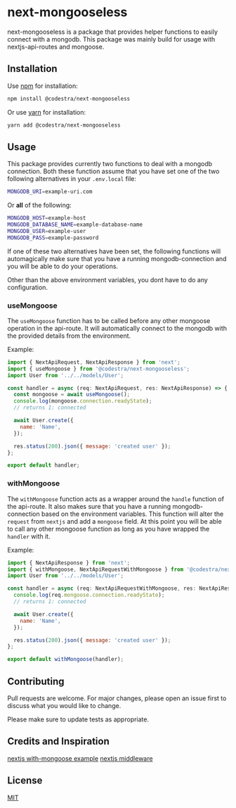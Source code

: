 # next-mongooseless

next-mongooseless is a package that provides helper functions to easily connect with a mongodb. This package was mainly build for usage with nextjs-api-routes and mongoose.

## Installation

Use [npm](https://nodejs.org/en/download/) for installation:

```bash
npm install @codestra/next-mongooseless
```

Or use [yarn](https://yarnpkg.com/) for installation:

```bash
yarn add @codestra/next-mongooseless
```

## Usage

This package provides currently two functions to deal with a mongodb connection.
Both these function assume that you have set one of the two following alternatives in your `.env.local` file:

```bash
MONGODB_URI=example-uri.com
```

Or **all** of the following:

```bash
MONGODB_HOST=example-host
MONGODB_DATABASE_NAME=example-database-name
MONGODB_USER=example-user
MONGODB_PASS=example-password
```

If one of these two alternatives have been set, the following functions will automagically make sure that you have a running mongodb-connection and you will be able to do your operations.

Other than the above environment variables, you dont have to do any configuration.

### useMongoose

The `useMongoose` function has to be called before any other mongoose operation in the api-route. It will automatically connect to the mongodb with the provided details from the environment.

Example:

```javascript
import { NextApiRequest, NextApiResponse } from 'next';
import { useMongoose } from '@codestra/next-mongooseless';
import User from '../../models/User';

const handler = async (req: NextApiRequest, res: NextApiResponse) => {
  const mongoose = await useMongoose();
  console.log(mongoose.connection.readyState);
  // returns 1: connected

  await User.create({
    name: 'Name',
  });

  res.status(200).json({ message: 'created user' });
};

export default handler;
```

### withMongoose

The `withMongoose` function acts as a wrapper around the `handle` function of the api-route. It also makes sure that you have a running mongodb-connection based on the environment variables. This function will alter the `request` from `nextjs` and add a `mongoose` field.
At this point you will be able to call any other mongoose function as long as you have wrapped the `handler` with it.

Example:

```javascript
import { NextApiResponse } from 'next';
import { withMongoose, NextApiRequestWithMongoose } from '@codestra/next-mongooseless';
import User from '../../models/User';

const handler = async (req: NextApiRequestWithMongoose, res: NextApiResponse) => {
  console.log(req.mongoose.connection.readyState);
  // returns 1: connected

  await User.create({
    name: 'Name',
  });

  res.status(200).json({ message: 'created user' });
};

export default withMongoose(handler);
```

## Contributing

Pull requests are welcome. For major changes, please open an issue first to discuss what you would like to change.

Please make sure to update tests as appropriate.

## Credits and Inspiration

[nextjs with-mongoose example](https://github.com/vercel/next.js/tree/canary/examples/with-mongodb-mongoose)
[nextjs middleware](https://hoangvvo.com/blog/nextjs-middleware)

## License

[MIT](https://choosealicense.com/licenses/mit/)
